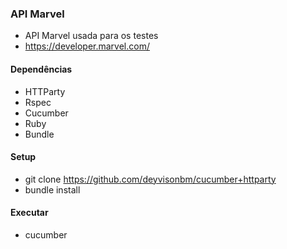 ### API Marvel
* API Marvel usada para os testes
* https://developer.marvel.com/

#### Dependências

* HTTParty
* Rspec
* Cucumber
* Ruby
* Bundle

#### Setup
* git clone https://github.com/deyvisonbm/cucumber+httparty
* bundle install

#### Executar
* cucumber